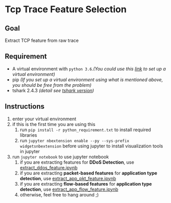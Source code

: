 # Tcp Trace Feature Selection
## Goal
Extract TCP feature from raw trace
## Requirement
- A virtual environment with `python 3.6`.*(You could use this [link](https://conda.io/docs/user-guide/tasks/manage-environments.html) to set up a virtual environment)*
- pip *(If you set up a virtual environment using what is mentioned above, you should be free from the problem)*
- tshark 2.4.3 _(detail see [tshark version](./tshark_version.txt))_
## Instructions
1. enter your virtual environment
1. if this is the first time you are using this
    1. run `pip install -r python_requirement.txt` to install required libraries
    1. run `jupyter nbextension enable --py --sys-prefix widgetsnbextension` before using jupyter to install visualization tools in jupyter
1. run `jupyter notebook` to use jupyter notebook
    1. if you are extracting features for **DDoS Detection**, use [extract_ddos_feature.ipynb](./extract_ddos_feature.ipynb)
    1. if you are extracting **packet-based features** for **application type detection**, use [extract_app_pkt_feature.ipynb](./extract_app_pkt_feature.ipynb)
    1. if you are extracting **flow-based features** for **application type detection**, use [extract_app_flow_feature.ipynb](./extract_app_flow_feature.ipynb)
    1. otherwise, feel free to hang around ;)
